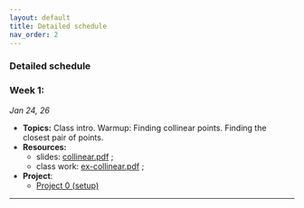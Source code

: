 ```yaml
---
layout: default 
title: Detailed schedule
nav_order: 2
---
```



### Detailed schedule 

### Week 1:

_Jan 24, 26_

- __Topics:__ Class intro. Warmup: Finding collinear points. Finding the closest pair of points. 
- __Resources:__ 
  - slides:   [collinear.pdf](Lectures/L1-intro/cg-collinear.pdf) ;  
  - class work: [ex-collinear.pdf](Lectures/L1-intro/ex-collinear.pdf) ; 
- __Project__: 
  - [Project 0 (setup)](Projects/P0-setup.md)
 

  
***


